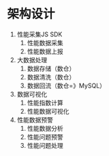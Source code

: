 # 架构设计
1. 性能采集JS SDK
	1. 性能数据采集
	2. 性能数据上报
2. 大数据处理
	1. 数据存储（数仓）
	2. 数据清洗（数仓）
	3. 数据回流（数仓=》MySQL）
3. 数据可视化
	1. 性能指数计算
	2. 性能数据可视化
4. 性能数据预警
	1. 性能数据分析
	2. 性能问题预警
	3. 性能问题处理